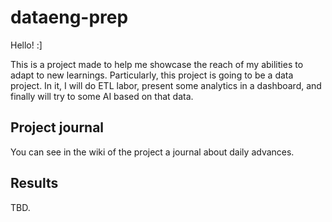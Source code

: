 # dataeng-prep 

Hello! :] 

This is a project made to help me showcase the reach of my abilities to adapt to new learnings. Particularly, this project is going to be a data project. In it, I will do ETL labor, present some analytics in a dashboard, and finally will try to some AI based on that data. 

## Project journal

You can see in the wiki of the project a journal about daily advances.

## Results

TBD.